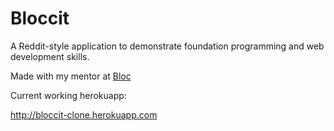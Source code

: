 # Bloccit

A Reddit-style application to demonstrate foundation programming and web development skills.

Made with my mentor at [Bloc](http://bloc.io)

Current working herokuapp:  

http://bloccit-clone.herokuapp.com